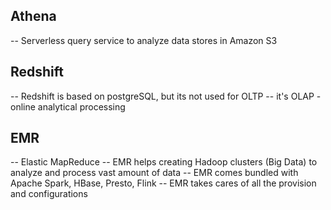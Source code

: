 ## Athena

-- Serverless query service to analyze data stores in Amazon S3

## Redshift

-- Redshift is based on postgreSQL, but its not used for OLTP
-- it's OLAP - online analytical processing

## EMR

-- Elastic MapReduce
-- EMR helps creating Hadoop clusters (Big Data) to analyze and process vast amount of data
-- EMR comes bundled with Apache Spark, HBase, Presto, Flink
-- EMR takes cares of all the provision and configurations
